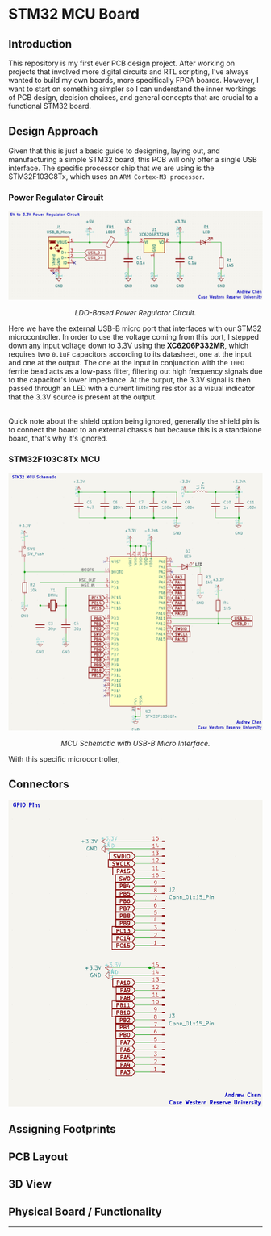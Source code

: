 # STM32 MCU Board

## Introduction
This repository is my first ever PCB design project. After working on projects that involved more digital circuits and RTL scripting, I've always wanted to build my own boards, more specifically FPGA boards. However, I want to start on something simpler so I can understand the inner workings of PCB design, decision choices, and general concepts that are crucial to a functional STM32 board.

## Design Approach
Given that this is just a basic guide to designing, laying out, and manufacturing a simple STM32 board, this PCB will only offer a single USB interface. The specific processor chip that we are using is the STM32F103C8Tx, which uses an `ARM Cortex-M3 processor`. 

### Power Regulator Circuit
<p align="center">
    <img width="800px" src="./Images/LDORegulatorSchematic.png" />
</p>
<p align="center">
    <em> LDO-Based Power Regulator Circuit.</em>
</p>

Here we have the external USB-B micro port that interfaces with our STM32 microcontroller. In order to use the voltage coming from this port, I stepped down any input voltage down to 3.3V using the **XC6206P332MR**, which requires two `0.1uF` capacitors according to its datasheet, one at the input and one at the output. The one at the input in conjunction with the `100Ω` ferrite bead acts as a low-pass filter, filtering out high frequency signals due to the capacitor's lower impedance. At the output, the 3.3V signal is then passed through an LED with a current limiting resistor as a visual indicator that the 3.3V source is present at the output.

<br />
Quick note about the shield option being ignored, generally the shield pin is to connect the board to an external chassis but because this is a standalone board, that's why it's ignored.

### STM32F103C8Tx MCU
<p align="center">
    <img width="800px" src="./Images/STM32MCUSchematic.png" />
</p>
<p align="center">
    <em>MCU Schematic with USB-B Micro Interface.</em>
</p>

With this specific microcontroller, 

## Connectors

<p align="center">
  <img width="600px" src="./Images/Connector.png" />
</p>


## Assigning Footprints

## PCB Layout

## 3D View

## Physical Board / Functionality
---
